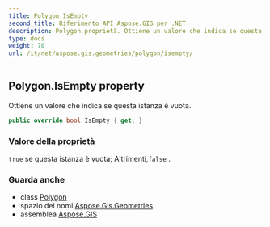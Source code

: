 ```yaml
---
title: Polygon.IsEmpty
second_title: Riferimento API Aspose.GIS per .NET
description: Polygon proprietà. Ottiene un valore che indica se questa istanza è vuota.
type: docs
weight: 70
url: /it/net/aspose.gis.geometries/polygon/isempty/
---
```

## Polygon.IsEmpty property

Ottiene un valore che indica se questa istanza è vuota.

```csharp
public override bool IsEmpty { get; }
```

### Valore della proprietà

`true` se questa istanza è vuota; Altrimenti,`false` .

### Guarda anche

* class [Polygon](../)
* spazio dei nomi [Aspose.Gis.Geometries](../../polygon/)
* assemblea [Aspose.GIS](../../../)


